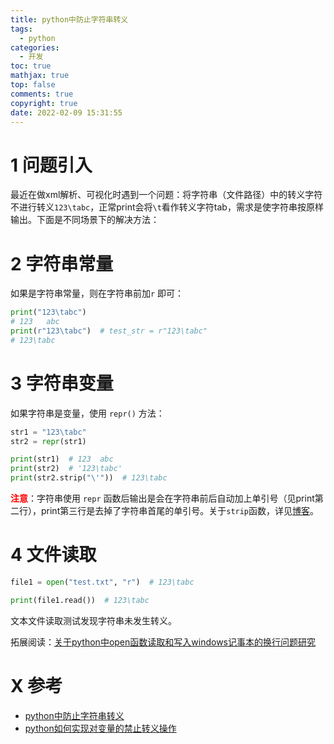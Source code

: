 ```yaml
---
title: python中防止字符串转义
tags:
  - python
categories:
  - 开发
toc: true
mathjax: true
top: false
comments: true
copyright: true
date: 2022-02-09 15:31:55
---
```


# 1 问题引入

最近在做xml解析、可视化时遇到一个问题：将字符串（文件路径）中的转义字符不进行转义`123\tabc`，正常print会将`\t`看作转义字符tab，需求是使字符串按原样输出。下面是不同场景下的解决方法：

# 2 字符串常量

如果是字符串常量，则在字符串前加`r` 即可：

```python
print("123\tabc")
# 123	abc
print(r"123\tabc")  # test_str = r"123\tabc"
# 123\tabc
```

# 3 字符串变量

如果字符串是变量，使用 `repr()` 方法：

```python
str1 = "123\tabc"
str2 = repr(str1)

print(str1)  # 123	abc
print(str2)  # '123\tabc'
print(str2.strip("\'"))  # 123\tabc
```

<font color=red>**注意**</font>：字符串使用 `repr` 函数后输出是会在字符串前后自动加上单引号（见print第二行），print第三行是去掉了字符串首尾的单引号。关于`strip`函数，详见[博客](https://dragonliu.tk/2022/02/09/python%E5%8E%BB%E9%99%A4%E5%AD%97%E7%AC%A6%E4%B8%B2%E9%A6%96%E5%B0%BE%E7%9A%84%E7%A9%BA%E6%A0%BC/)。

# 4 文件读取

```python
file1 = open("test.txt", "r")  # 123\tabc

print(file1.read())  # 123\tabc
```

文本文件读取测试发现字符串未发生转义。

拓展阅读：[关于python中open函数读取和写入windows记事本的换行问题研究](https://blog.csdn.net/ahalearner/article/details/119777972)

# X 参考

* [python中防止字符串转义](https://www.cnblogs.com/hellofengying/p/10183057.html)
* [python如何实现对变量的禁止转义操作](https://blog.csdn.net/weixin_41813169/article/details/105702294)
